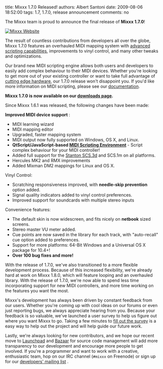 title: Mixxx 1.7.0 Released!
authors: Albert Santoni
date: 2009-08-06 18:52:00
tags: 1.7, 1.7.0, release announcement
comments: no

The Mixxx team is proud to announce the final release of **Mixxx 1.7.0**!

[![Mixxx Website]({static}/images/news/mixxx-website.png)](http://www.mixxx.org/)

The result of countless contributions from developers all over the globe, Mixxx 1.7.0 features an overhauled MIDI mapping system with [advanced scripting capabilities]({filename}/news/2009-02-09-midi-scripting-and-the-stanton-scs-3d-videos.md), improvements to vinyl control, and many other tweaks and optimizations.

Our brand new MIDI scripting engine allows both users and developers to easily add complex behaviour to their MIDI devices.
Whether you're looking to get more out of your existing controller or want to take full advantage of [cutting edge hardware]({filename}/news/2009-06-19-mixxx-with-stanton-scs3d-and-scs1m.md), our 1.7.0 release won't disappoint you.
If you'd like more information on MIDI scripting, please see our [documentation](https://github.com/mixxxdj/mixxx/wiki/midi_scripting).


**Mixxx 1.7.0 is now available on our [downloads page](http://www.mixxx.org/download/).**

Since Mixxx 1.6.1 was released, the following changes have been made:

**Improved MIDI device support** :

-   MIDI learning wizard
-   MIDI mapping editor
-   Upgraded, faster mapping system
-   MIDI output now fully supported on Windows, OS X, and Linux.
-   **QtScript/JavaScript-based [MIDI Scripting Environment](https://github.com/mixxxdj/mixxx/wiki/midi_scripting)** - Script complex behaviour for your MIDI controller!
-   Added full support for the [Stanton SCS.3d]({filename}/news/2009-02-09-midi-scripting-and-the-stanton-scs-3d-videos.md) and SCS.1m on all platforms.
-   Hercules MK2 and RMX improvements
-   Added Mixman DM2 mappings for Linux and OS X.

Vinyl Control:

-   Scratching responsiveness improved, with **needle-skip prevention** option added.
-   Signal quality indicators added to vinyl control preferences.
-   Improved support for soundcards with multiple stereo inputs

Convenience features:

-   The default skin is now widescreen, and fits nicely on **netbook** sized screens.
-   Stereo master VU meter added.
-   Cue points are now saved in the library for each track, with "auto-recall" cue option added to preferences.
-   Support for more platforms: 64-Bit Windows and a Universal OS X package for 10.4+!
-   **Over 100 bug fixes and more!**

With the release of 1.7.0, we've also transitioned to a more flexible development process.
Because of this increased flexibility, we're already hard at work on Mixxx 1.8.0, which will feature looping and an overhauled library.
With the release of 1.7.0, we're now able to spend less time incorporating support for new MIDI controllers, and more time working on the features you want the most.

Mixxx's development has always been driven by constant feedback from our users.
Whether you're coming up with cool ideas on our forums or even just reporting bugs, we always appreciate hearing from you.
Because your feedback is so valuable, we've launched a user survey to help us figure out where you want Mixxx to go.
Taking a few minutes to [fill out the survey]({filename}/news/2009-08-06-mixxx-2009-user-survey.md) is a easy way to help out the project and will help guide our future work.

Lastly, we're always looking for new contributors, and we hope our recent move to [Launchpad](http://www.launchpad.net/) and [Bazaar](http://www.bazaar-vcs.org/) for source code management will add more transparency to our development and encourage more people to get involved.
If you're a programmer and want to work with a creative, enthusiastic team, hop on our IRC channel (`#mixxx` on Freenode) or sign up for our [developers' mailing list](https://lists.sourceforge.net/lists/listinfo/mixxx-devel) .
